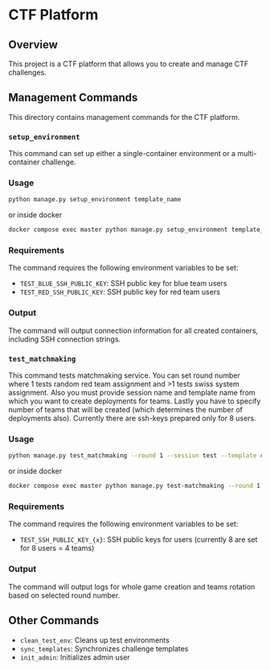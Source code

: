 # CTF Platform

## Overview

This project is a CTF platform that allows you to create and manage CTF challenges.

## Management Commands

This directory contains management commands for the CTF platform.

### `setup_environment`

This command can set up either a single-container environment or a multi-container challenge.

### Usage

```bash
python manage.py setup_environment template_name
```

or inside docker

```bash
docker compose exec master python manage.py setup_environment template_name
```


### Requirements

The command requires the following environment variables to be set:

- `TEST_BLUE_SSH_PUBLIC_KEY`: SSH public key for blue team users
- `TEST_RED_SSH_PUBLIC_KEY`: SSH public key for red team users

### Output

The command will output connection information for all created containers, including SSH connection strings.

### `test_matchmaking`

This command tests matchmaking service. You can set round number where 1 tests random red team assignment and >1 tests swiss system assignment. Also you must provide session name and template name from which you want to create deployments for teams. Lastly you have to specify number of teams that will be created (which determines the number of deployments also). Currently there are ssh-keys prepared only for 8 users.

### Usage

```bash
python manage.py test_matchmaking --round 1 --session test --template challenge1 --teams 4
```

or inside docker

```bash
docker compose exec master python manage.py test-matchmaking --round 1 --session test --template challenge --teams 4
```

### Requirements

The command requires the following environment variables to be set:

- `TEST_SSH_PUBLIC_KEY_{x}`: SSH public keys for users (currently 8 are set for 8 users = 4 teams)

### Output

The command will output logs for whole game creation and teams rotation based on selected round number.

## Other Commands

- `clean_test_env`: Cleans up test environments
- `sync_templates`: Synchronizes challenge templates
- `init_admin`: Initializes admin user
